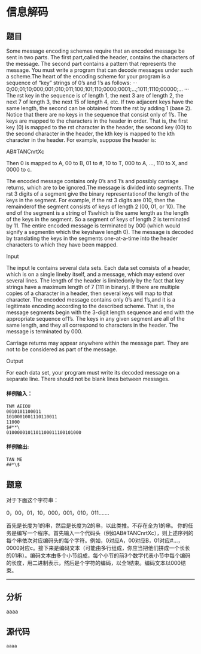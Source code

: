 # 信息解码

## 题目

Some message encoding schemes require that an encoded message be sent in two parts. The first part,called the header, contains the characters of the message. The second part contains a pattern that represents the message. You must write a program that can decode messages under such a scheme.The heart of the encoding scheme for your program is a sequence of “key” strings of 0’s and 1’s as 
follows:
···
0;00;01;10;000;001;010;011;100;101;110;0000;0001;…;1011;1110;00000;…
···
The rst key in the sequence is of length 1, the next 3 are of length 2, the next 7 of length 3, the next 15 of length 4, etc. If two adjacent keys have the same length, the second can be obtained from the rst by adding 1 (base 2). Notice that there are no keys in the sequence that consist only of 1’s. The keys are mapped to the characters in the header in order. That is, the first key (0) is mapped to the rst character in the header, the second key (00) to the second character in the header, the kth key is mapped to the kth character in the header. For example, suppose the header is:

AB#TANCnrtXc

Then 0 is mapped to A, 00 to B, 01 to #, 10 to T, 000 to A, …, 110 to X, and 0000 to c.

The encoded message contains only 0’s and 1’s and possibly carriage returns, which are to be ignored.The message is divided into segments. The rst 3 digits of a segment give the binary representationof the length of the keys in the segment. For example, if the rst 3 digits are 010, then the remainderof the segment consists of keys of length 2 (00, 01, or 10). The end of the segment is a string of 1’swhich is the same length as the length of the keys in the segment. So a segment of keys of length 2 is terminated by 11. The entire encoded message is terminated by 000 (which would signify a segmentin which the keyshave length 0). The message is decoded by translating the keys in the segments one-at-a-time into the header characters to which they have been mapped.

Input

The input le contains several data sets. Each data set consists of a header, which is on a single lineby itself, and a message, which may extend over several lines. The length of the header is limitedonly by the fact that key strings have a maximum length of 7 (111 in binary). If there are multiple copies of a character in a header, then several keys will map to that character. The encoded message contains only 0’s and 1’s,and it is a legitimate encoding according to the described scheme. That is, the message segments begin with the 3-digit length sequence and end with the appropriate sequence of1’s. The keys in any given segment are all of the same length, and they all correspond to characters in the header. The message is terminated by 000.

Carriage returns may appear anywhere within the message part. They are not to be considered as part of the message.

Output

For each data set, your program must write its decoded message on a separate line. There should not be blank lines between messages.

#### 样例输入：
```
TNM AEIOU 
0010101100011 
1010001001110110011 
11000 
$#**\ 
0100000101101100011100101000
```
#### 样例输出:
```
TAN ME 
##*\$
```

## 题意
对于下面这个字符串： 

0，00，01，10，000，001，010，011……. 

首先是长度为1的串，然后是长度为2的串，以此类推。不存在全为1的串。 
你的任务是编写一个程序。首先输入一个代码头（例如AB#TANCnrtXc），则上述序列的每个串依次对应编码头的每个字符。例如，0对应A，00对应B，01对应#…，0000对应c。接下来是编码文本（可能由多行组成，你应当把他们拼成一个长长的01串）。编码文本由多个小节组成，每个小节的前3个数字代表小节中每个编码的长度，用二进制表示，然后是个字符的编码，以全1结束。编码文本以000结束。

------

## 分析

aaaa

## 源代码

```cpp
aaaa

```
